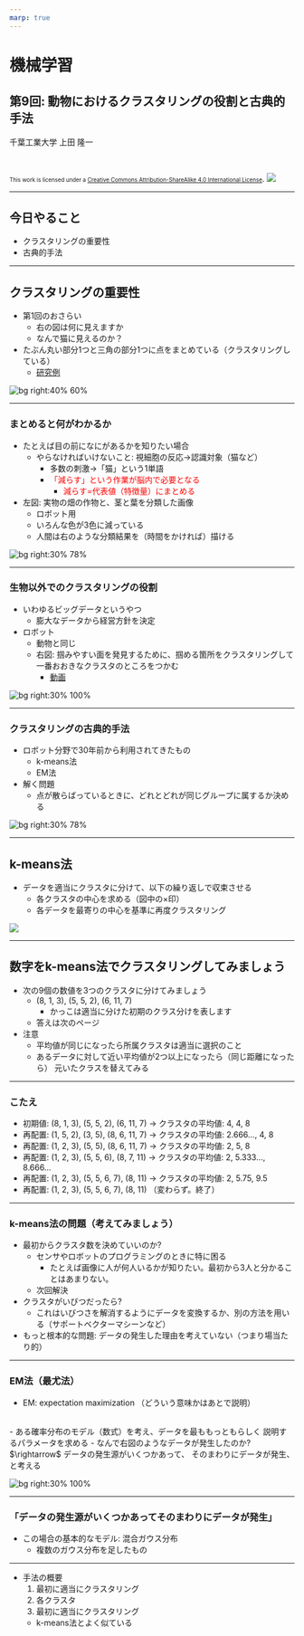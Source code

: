 ```yaml
---
marp: true
---
```


<!-- footer: "機械学習（と統計）第9回" -->

# 機械学習

## 第9回: 動物におけるクラスタリングの役割と古典的手法

千葉工業大学 上田 隆一

<br />

<span style="font-size:70%">This work is licensed under a </span>[<span style="font-size:70%">Creative Commons Attribution-ShareAlike 4.0 International License</span>](https://creativecommons.org/licenses/by-sa/4.0/).
![](https://i.creativecommons.org/l/by-sa/4.0/88x31.png)

---

<!-- paginate: true -->

## 今日やること

- クラスタリングの重要性
- 古典的手法

---

## クラスタリングの重要性

- 第1回のおさらい
    - 右の図は何に見えますか
    - なんで猫に見えるのか？
- たぶん丸い部分1つと三角の部分1つに点をまとめている（クラスタリングしている）
    - [研究例](chrome-extension://efaidnbmnnnibpcajpcglclefindmkaj/https://www.riken.jp/medialibrary/riken/pr/press/2001/20010727_1/20010727_1.pdf)


![bg right:40% 60%](./figs/dots.png)

---

### まとめると何がわかるか

- たとえば目の前になにがあるかを知りたい場合
    - やらなければいけないこと: 視細胞の反応$\longrightarrow$認識対象（猫など）
        - 多数の刺激$\longrightarrow$「猫」という1単語
        - <span style="color:red">「減らす」という作業が脳内で必要となる</span>
            - <span style="color:red">減らす=代表値（特徴量）にまとめる</span>
- 左図: 実物の畑の作物と、茎と葉を分類した画像
    - ロボット用
    - いろんな色が3色に減っている
    - 人間は右のような分類結果を（時間をかければ）描ける

![bg right:30% 78%](./figs/leaf_stem.png)

---

### 生物以外でのクラスタリングの役割

- いわゆるビッグデータというやつ
    - 膨大なデータから経営方針を決定
- ロボット
    - 動物と同じ
    - 右図: 掴みやすい面を発見するために、掴める箇所をクラスタリングして一番おおきなクラスタのところをつかむ
      - [動画](https://github.com/ryuichiueda/jrsj_color_figs/)

![bg right:30% 100%](./figs/cands_real.png)

---

### クラスタリングの古典的手法

- ロボット分野で30年前から利用されてきたもの
    - k-means法
    - EM法
- 解く問題
    - 点が散らばっているときに、どれとどれが同じグループに属するか決める

![bg right:30% 78%](./figs/clustering_problem.png)

---

## k-means法

- データを適当にクラスタに分けて、以下の繰り返しで収束させる
    - 各クラスタの中心を求める（図中の$\times$印）
    - 各データを最寄りの中心を基準に再度クラスタリング

![](./figs/k-means.png)


---

## 数字をk-means法でクラスタリングしてみましょう

- 次の9個の数値を3つのクラスタに分けてみましょう
   - (8, 1, 3), (5, 5, 2), (6, 11, 7)
       - かっこは適当に分けた初期のクラス分けを表します
   - 答えは次のページ
- 注意
    - 平均値が同じになったら所属クラスタは適当に選択のこと
    - あるデータに対して近い平均値が2つ以上になったら（同じ距離になったら）
    元いたクラスを替えてみる


---

### こたえ

- 初期値: (8, 1, 3), (5, 5, 2), (6, 11, 7) $\rightarrow$ クラスタの平均値: 4, 4, 8
- 再配置: (1, 5, 2), (3, 5), (8, 6, 11, 7) $\rightarrow$ クラスタの平均値: 2.666..., 4, 8
- 再配置: (1, 2, 3), (5, 5), (8, 6, 11, 7) $\rightarrow$ クラスタの平均値: 2, 5, 8
- 再配置: (1, 2, 3), (5, 5, 6), (8, 7, 11) $\rightarrow$ クラスタの平均値: 2, 5.333..., 8.666...
- 再配置: (1, 2, 3), (5, 5, 6, 7), (8, 11) $\rightarrow$ クラスタの平均値: 2, 5.75, 9.5
- 再配置: (1, 2, 3), (5, 5, 6, 7), (8, 11) （変わらず。終了）


---

### k-means法の問題（考えてみましょう）

* 最初からクラスタ数を決めていいのか?
    - センサやロボットのプログラミングのときに特に困る
        - たとえば画像に人が何人いるかが知りたい。最初から3人と分かることはあまりない。
    - 次回解決
* クラスタがいびつだったら?
    - これはいびつさを解消するようにデータを変換するか、別の方法を用いる（サポートベクターマシーンなど）
* もっと根本的な問題: データの発生した理由を考えていない（つまり場当たり的）


---

### EM法（最尤法）

- EM: expectation maximization
（どういう意味かはあとで説明）
<br />
- ある確率分布のモデル（数式）を考え、データを最ももっともらしく
説明するパラメータを求める
    - なんで右図のようなデータが発生したのか?
    $\rightarrow$ データの発生源がいくつかあって、
    そのまわりにデータが発生、と考える

![bg right:30% 100%](./figs/clustering_reason.png)

---

### 「データの発生源がいくつかあってそのまわりにデータが発生」

- この場合の基本的なモデル: 混合ガウス分布
    - 複数のガウス分布を足したもの

---


- 手法の概要
    1. 最初に適当にクラスタリング
    2. 各クラスタ
    3. 最初に適当にクラスタリング
    - k-means法とよく似ている


